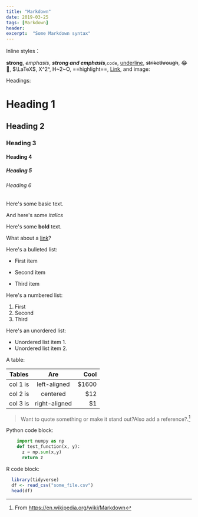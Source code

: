 ```yaml
---
title: "Markdown"
date: 2019-03-25
tags: [Markdown]
header:
excerpt:  "Some Markdown syntax"
---
```


Inline styles：

**strong**, *emphasis*, ***strong and emphasis***,`code`, <u>underline</u>, ~~strikethrough~~, :joy:🤣, $\LaTeX$, X^2^, H~2~O, ==highlight==, [Link](https://example.com), and image:


Headings:

# Heading 1

## Heading 2

### Heading 3

#### Heading 4

##### Heading 5

###### Heading 6

Here's some basic text.

And here's some *italics*

Here's some **bold** text.

What about a [link](https://github.com/barajap1)?

Here's a bulleted list:

* First item
+ Second item
- Third item

Here's a numbered list:

1. First
2. Second
3. Third

Here's an unordered list:

* Unordered list item 1.
* Unordered list item 2.

A table:

| Tables   |      Are      |  Cool |
|----------|:-------------:|------:|
| col 1 is |  left-aligned | $1600 |
| col 2 is |    centered   |   $12 |
| col 3 is | right-aligned |    $1 |


> Want to quote something or make it stand out?Also add a reference?.[^1]



Python code block:

```python
    import numpy as np
    def test_function(x, y):
      z = np.sum(x,y)
      return z
```

R code block:

```r
  library(tidyverse)
  df <- read_csv("some_file.csv")
  head(df)
```

[^1]: From https://en.wikipedia.org/wiki/Markdown
